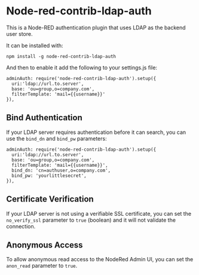 # Node-red-contrib-ldap-auth

This is a Node-RED authentication plugin that uses LDAP as the backend user store.

It can be installed with:

    npm install -g node-red-contrib-ldap-auth

And then to enable it add the following to your settings.js file:

    adminAuth: require('node-red-contrib-ldap-auth').setup({
      uri:'ldap://url.to.server',
      base: 'ou=group,o=company.com',
      filterTemplate: 'mail={{username}}'
    }),

## Bind Authentication

If your LDAP server requires authentication before it can search, you can use the ``bind_dn`` and ``bind_pw`` parameters:

    adminAuth: require('node-red-contrib-ldap-auth').setup({
      uri:'ldap://url.to.server',
      base: 'ou=group,o=company.com',
      filterTemplate: 'mail={{username}}',
      bind_dn: 'cn=authuser,o=company.com',
      bind_pw: 'yourlittlesecret',
    }),

## Certificate Verification
If your LDAP server is not using a verifiable SSL certificate, you can set the ``no_verify_ssl`` parameter to ``true`` (boolean) and it will not validate the connection.

## Anonymous Access
To allow anonymous read access to the NodeRed Admin UI, you can set the ``anon_read`` parameter to ``true``.
